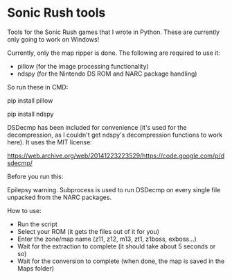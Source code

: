 # Sonic Rush tools
Tools for the Sonic Rush games that I wrote in Python. These are currently only going to work on Windows!

Currently, only the map ripper is done. The following are required to use it:
- pillow (for the image processing functionality)
- ndspy (for the Nintendo DS ROM and NARC package handling)

So run these in CMD:

pip install pillow

pip install ndspy


DSDecmp has been included for convenience (it's used for the decompression, as I couldn't get ndspy's decompression functions to work here). It uses the MIT license:

https://web.archive.org/web/20141223223529/https://code.google.com/p/dsdecmp/

Before you run this:

Epilepsy warning. Subprocess is used to run DSDecmp on every single file unpacked from the NARC packages.

How to use:

- Run the script
- Select your ROM (it gets the files out of it for you)
- Enter the zone/map name (z11, z12, m13, zt1, z1boss, exboss...)
- Wait for the extraction to complete (it should take about 5 seconds or so)
- Wait for the conversion to complete (when done, the map is saved in the Maps folder)
